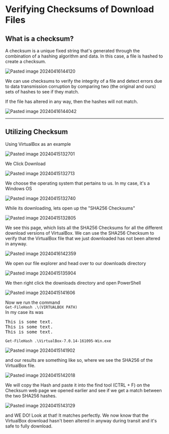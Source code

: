 # Verifying Checksums of Download Files


## What is a checksum?

A checksum is a unique fixed string that's generated through the combination of a hashing algorithm and data. In this case, a file is hashed to create a checksum. 

![Pasted image 20240416144120](https://github.com/AlexandraSchuch/alexandraschuch.github.io/assets/144488134/a0dcd505-fbea-44ca-85eb-78fb29ae57b0)

We can use checksums to verify the integrity of a file and detect errors due to data transmission corruption by comparing two (the original and ours) sets of hashes to see if they match. 

If the file has altered in any way, then the hashes will not match.

![Pasted image 20240416144042](https://github.com/AlexandraSchuch/alexandraschuch.github.io/assets/144488134/e577abc6-80a5-438b-bc74-7dd562a2b959)

***
## Utilizing Checksum

Using VirtualBox as an example

![Pasted image 20240415132701](https://github.com/AlexandraSchuch/alexandraschuch.github.io/assets/144488134/5bd0831b-14f4-487c-8c80-6ca5c662c038)

We Click Download

![Pasted image 20240415132713](https://github.com/AlexandraSchuch/alexandraschuch.github.io/assets/144488134/4712c857-e2f4-4ab8-abb5-7ec4ca285c6f)

We choose the operating system that pertains to us. In my case, it's a Windows OS 

![Pasted image 20240415132740](https://github.com/AlexandraSchuch/alexandraschuch.github.io/assets/144488134/a9baf301-70b5-4e25-b346-a24fb3a36e25)

While its downloading, lets open up the "SHA256 Checksums"

![Pasted image 20240415132805](https://github.com/AlexandraSchuch/alexandraschuch.github.io/assets/144488134/ba6fec09-4631-4707-acca-fc7b1785e1fa)

We see this page, which lists all the SHA256 Checksums for all the different download versions of VirtualBox. We can use the SHA256 Checksum to verify that the VirtualBox file that we just downloaded has not been altered in anyway.

![Pasted image 20240416142359](https://github.com/AlexandraSchuch/alexandraschuch.github.io/assets/144488134/6d8b16c5-6a60-4a6a-9f34-77e01e54cf2f)

We open our file explorer and head over to our downloads directory

![Pasted image 20240415135904](https://github.com/AlexandraSchuch/alexandraschuch.github.io/assets/144488134/cbd5a8a1-f9e4-44a1-8047-51686c19a254)

We then right click the downloads directory and open PowerShell

![Pasted image 20240415141606](https://github.com/AlexandraSchuch/alexandraschuch.github.io/assets/144488134/f7c76147-0895-44f3-b3e1-03539cba18c8)

Now we run the command 
<br>
`Get-FileHash .\(VIRTUALBOX PATH)`
<br> 
In my case its was

<pre id="myPreTag">This is some text.<br>This is some text.<br>This is some text.</pre>

    Get-FileHash .\VirtualBox-7.0.14-161095-Win.exe

![Pasted image 20240415141902](https://github.com/AlexandraSchuch/alexandraschuch.github.io/assets/144488134/12e85150-2041-49de-b64e-5cd12d621583)

and our results are something like so, where we see the SHA256 of the VirtualBox file.

![Pasted image 20240415142018](https://github.com/AlexandraSchuch/alexandraschuch.github.io/assets/144488134/515dac9d-83e1-4c23-9a61-8dec92b8b9ee)

We will copy the Hash and paste it into the find tool (CTRL + F) on the Checksum web page we opened earlier and see if we get a match between the two SHA256 hashes.

![Pasted image 20240415143129](https://github.com/AlexandraSchuch/alexandraschuch.github.io/assets/144488134/c708e406-57d6-4703-a36f-138000ef47b6)

and WE DO! Look at that! It matches perfectly. We now know that the VirtualBox download hasn't been altered in anyway during transit and it's safe to fully download.
